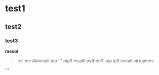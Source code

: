 # test1
## test2
### test3
**rasool**
 >tell me
##install pip
'''
pip3 insatll python3-pip
ip3 install virtualenv
    
'''


